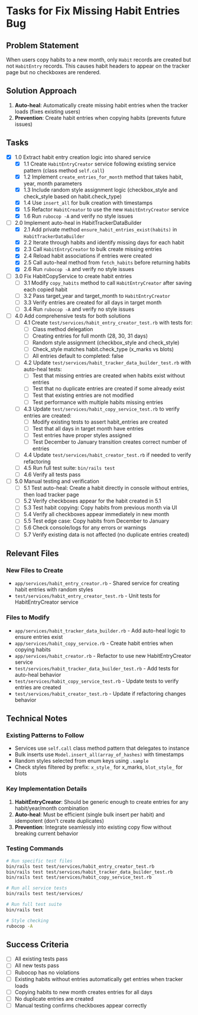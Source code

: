 # Tasks for Fix Missing Habit Entries Bug

## Problem Statement
When users copy habits to a new month, only `Habit` records are created but not `HabitEntry` records. This causes habit headers to appear on the tracker page but no checkboxes are rendered.

## Solution Approach
1. **Auto-heal**: Automatically create missing habit entries when the tracker loads (fixes existing users)
2. **Prevention**: Create habit entries when copying habits (prevents future issues)

## Tasks

- [x] 1.0 Extract habit entry creation logic into shared service
  - [x] 1.1 Create `HabitEntryCreator` service following existing service pattern (class method `self.call`)
  - [x] 1.2 Implement `create_entries_for_month` method that takes habit, year, month parameters
  - [x] 1.3 Include random style assignment logic (checkbox_style and check_style based on habit.check_type)
  - [x] 1.4 Use `insert_all` for bulk creation with timestamps
  - [x] 1.5 Refactor `HabitCreator` to use the new `HabitEntryCreator` service
  - [x] 1.6 Run `rubocop -A` and verify no style issues

- [ ] 2.0 Implement auto-heal in HabitTrackerDataBuilder
  - [x] 2.1 Add private method `ensure_habit_entries_exist(habits)` in `HabitTrackerDataBuilder`
  - [x] 2.2 Iterate through habits and identify missing days for each habit
  - [x] 2.3 Call `HabitEntryCreator` to bulk create missing entries
  - [x] 2.4 Reload habit associations if entries were created
  - [x] 2.5 Call auto-heal method from `fetch_habits` before returning habits
  - [x] 2.6 Run `rubocop -A` and verify no style issues

- [ ] 3.0 Fix HabitCopyService to create habit entries
  - [ ] 3.1 Modify `copy_habits` method to call `HabitEntryCreator` after saving each copied habit
  - [ ] 3.2 Pass target_year and target_month to `HabitEntryCreator`
  - [ ] 3.3 Verify entries are created for all days in target month
  - [ ] 3.4 Run `rubocop -A` and verify no style issues

- [ ] 4.0 Add comprehensive tests for both solutions
  - [ ] 4.1 Create `test/services/habit_entry_creator_test.rb` with tests for:
    - [ ] Class method delegation
    - [ ] Creating entries for full month (28, 30, 31 days)
    - [ ] Random style assignment (checkbox_style and check_style)
    - [ ] Check_style matches habit.check_type (x_marks vs blots)
    - [ ] All entries default to completed: false
  - [ ] 4.2 Update `test/services/habit_tracker_data_builder_test.rb` with auto-heal tests:
    - [ ] Test that missing entries are created when habits exist without entries
    - [ ] Test that no duplicate entries are created if some already exist
    - [ ] Test that existing entries are not modified
    - [ ] Test performance with multiple habits missing entries
  - [ ] 4.3 Update `test/services/habit_copy_service_test.rb` to verify entries are created:
    - [ ] Modify existing tests to assert habit_entries are created
    - [ ] Test that all days in target month have entries
    - [ ] Test entries have proper styles assigned
    - [ ] Test December to January transition creates correct number of entries
  - [ ] 4.4 Update `test/services/habit_creator_test.rb` if needed to verify refactoring
  - [ ] 4.5 Run full test suite: `bin/rails test`
  - [ ] 4.6 Verify all tests pass

- [ ] 5.0 Manual testing and verification
  - [ ] 5.1 Test auto-heal: Create a habit directly in console without entries, then load tracker page
  - [ ] 5.2 Verify checkboxes appear for the habit created in 5.1
  - [ ] 5.3 Test habit copying: Copy habits from previous month via UI
  - [ ] 5.4 Verify all checkboxes appear immediately in new month
  - [ ] 5.5 Test edge case: Copy habits from December to January
  - [ ] 5.6 Check console/logs for any errors or warnings
  - [ ] 5.7 Verify existing data is not affected (no duplicate entries created)

## Relevant Files

### New Files to Create
- `app/services/habit_entry_creator.rb` - Shared service for creating habit entries with random styles
- `test/services/habit_entry_creator_test.rb` - Unit tests for HabitEntryCreator service

### Files to Modify
- `app/services/habit_tracker_data_builder.rb` - Add auto-heal logic to ensure entries exist
- `app/services/habit_copy_service.rb` - Create habit entries when copying habits
- `app/services/habit_creator.rb` - Refactor to use new HabitEntryCreator service
- `test/services/habit_tracker_data_builder_test.rb` - Add tests for auto-heal behavior
- `test/services/habit_copy_service_test.rb` - Update tests to verify entries are created
- `test/services/habit_creator_test.rb` - Update if refactoring changes behavior

## Technical Notes

### Existing Patterns to Follow
- Services use `self.call` class method pattern that delegates to instance
- Bulk inserts use `Model.insert_all(array_of_hashes)` with timestamps
- Random styles selected from enum keys using `.sample`
- Check styles filtered by prefix: `x_style_` for x_marks, `blot_style_` for blots

### Key Implementation Details
1. **HabitEntryCreator**: Should be generic enough to create entries for any habit/year/month combination
2. **Auto-heal**: Must be efficient (single bulk insert per habit) and idempotent (don't create duplicates)
3. **Prevention**: Integrate seamlessly into existing copy flow without breaking current behavior

### Testing Commands
```bash
# Run specific test files
bin/rails test test/services/habit_entry_creator_test.rb
bin/rails test test/services/habit_tracker_data_builder_test.rb
bin/rails test test/services/habit_copy_service_test.rb

# Run all service tests
bin/rails test test/services/

# Run full test suite
bin/rails test

# Style checking
rubocop -A
```

## Success Criteria
- [ ] All existing tests pass
- [ ] All new tests pass
- [ ] Rubocop has no violations
- [ ] Existing habits without entries automatically get entries when tracker loads
- [ ] Copying habits to new month creates entries for all days
- [ ] No duplicate entries are created
- [ ] Manual testing confirms checkboxes appear correctly
